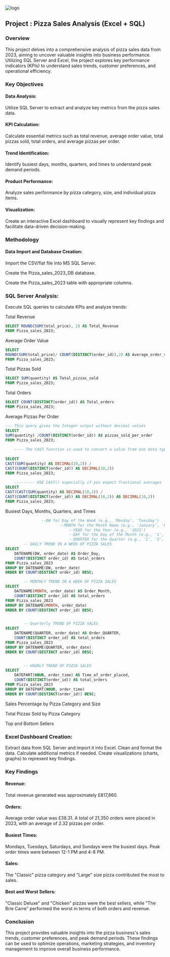 ![logo](https://github.com/Mgit125/Pizza-Sales-Analysis-2023-Excel-SQL-Project/blob/main/Final%20Pizza%20Sales%20Dashboard.png)

## Project : Pizza Sales Analysis (Excel + SQL)

### Overview

This project delves into a comprehensive analysis of pizza sales data from 2023, aiming to uncover valuable insights into business performance. Utilizing SQL Server and Excel, the project explores key performance indicators (KPIs) to understand sales trends, customer preferences, and operational efficiency.

### Key Objectives

#### Data Analysis: 
Utilize SQL Server to extract and analyze key metrics from the pizza sales data.

#### KPI Calculation: 
Calculate essential metrics such as total revenue, average order value, total pizzas sold, total orders, and average pizzas per order.

#### Trend Identification: 
Identify busiest days, months, quarters, and times to understand peak demand periods.

#### Product Performance: 
Analyze sales performance by pizza category, size, and individual pizza items.

#### Visualization: 
Create an interactive Excel dashboard to visually represent key findings and facilitate data-driven decision-making.

### Methodology

#### Data Import and Database Creation:

Import the CSV/flat file into MS SQL Server.

Create the Pizza_sales_2023_DB database.

Create the Pizza_sales_2023 table with appropriate columns.

### SQL Server Analysis:

Execute SQL queries to calculate KPIs and analyze trends:

Total Revenue

```sql
SELECT ROUND(SUM(total_price), 2) AS Total_Revenue
FROM Pizza_sales_2023;
```

Average Order Value
```SQL
SELECT 
ROUND(SUM(total_price)/ COUNT(DISTINCT(order_id)),2) AS Average_order_value_per_order
FROM Pizza_sales_2023;
```

Total Pizzas Sold

```SQL
SELECT SUM(quantity) AS Total_pizzas_sold
FROM Pizza_sales_2023;
```

Total Orders

```SQL
SELECT COUNT(DISTINCT(order_id)) AS Total_orders
FROM Pizza_sales_2023;
```

Average Pizzas Per Order

```SQL
--- This query gives the Integer output without decimal values 
SELECT 
SUM(quantity) /COUNT(DISTINCT(order_id)) AS pizzas_sold_per_order
FROM Pizza_sales_2023;
	
	---- The CAST function is used to convert a value from one data type to another
	
SELECT 
CAST(SUM(quantity) AS DECIMAL(10,2)) /
CAST(COUNT(DISTINCT(order_id)) AS DECIMAL(10,2)) 
FROM Pizza_sales_2023;
	
	--------- USE CAST() especially if you expect fractional averages
SELECT 
CAST(CAST(SUM(quantity) AS DECIMAL(10,2)) /
CAST(COUNT(DISTINCT(order_id)) AS DECIMAL(10,2)) AS DECIMAL(10,2)) 
FROM Pizza_sales_2023;
```

Busiest Days, Months, Quarters, and Times

```SQL
		        --DW for Day of the Week (e.g., 'Monday', 'Tuesday')
						--MONTH for the Month Name (e.g., 'January', 'February')
							--YEAR for the Year (e.g., '2023')
							--DAY for the Day of the Month (e.g., '1', '15', '31')
							--QUARTER for the Quarter (e.g., '1', '2', '3', '4')
		-- DAILY TREND IN A WEEK OF PIZZA SALES 
SELECT 
	DATENAME(DW, order_date) AS Order_Day, 
	COUNT(DISTINCT order_id) AS total_orders
FROM Pizza_sales_2023
GROUP BY DATENAME(DW, order_date)
ORDER BY COUNT(DISTINCT order_id) DESC;

		-- MONTHLY TREND IN A WEEK OF PIZZA SALES 
SELECT 
	DATENAME(MONTH, order_date) AS Order_Month, 
	COUNT(DISTINCT order_id) AS total_orders
FROM Pizza_sales_2023
GROUP BY DATENAME(MONTH, order_date)
ORDER BY COUNT(DISTINCT order_id) DESC;


		-- Quarterly TREND OF PIZZA SALES 
SELECT 
	DATENAME(QUARTER, order_date) AS Order_QUARTER, 
	COUNT(DISTINCT order_id) AS total_orders
FROM Pizza_sales_2023
GROUP BY DATENAME(QUARTER, order_date)
ORDER BY COUNT(DISTINCT order_id) DESC;


		-- HOURLY TREND OF PIZZA SALES 
SELECT 
	DATEPART(HOUR, order_time) AS Time_of_order_placed, 
	COUNT(DISTINCT(order_id)) AS total_orders
FROM Pizza_sales_2023
GROUP BY DATEPART(HOUR, order_time)
ORDER BY COUNT(DISTINCT(order_id)) DESC;
```

Sales Percentage by Pizza Category and Size

Total Pizzas Sold by Pizza Category

Top and Bottom Sellers

### Excel Dashboard Creation:

Extract data from SQL Server and import it into Excel.
Clean and format the data.
Calculate additional metrics if needed.
Create visualizations (charts, graphs) to represent key findings.

### Key Findings

#### Revenue: 

Total revenue generated was approximately £817,860.

#### Orders: 

Average order value was £38.31. A total of 21,350 orders were placed in 2023, with an average of 2.32 pizzas per order.

#### Busiest Times: 

Mondays, Tuesdays, Saturdays, and Sundays were the busiest days. Peak order times were between 12-1 PM and 4-8 PM.

#### Sales: 

The "Classic" pizza category and "Large" size pizza contributed the most to sales.

#### Best and Worst Sellers: 

"Classic Deluxe" and "Chicken" pizzas were the best sellers, while "The Brie Carre" performed the worst in terms of both orders and revenue.

### Conclusion

This project provides valuable insights into the pizza business's sales trends, customer preferences, and peak demand periods. These findings can be used to optimize operations, marketing strategies, and inventory management to improve overall business performance.
